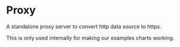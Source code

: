 # Proxy

A standalone proxy server to convert http data source to https.

This is only used internally for making our examples charts working.
